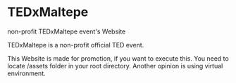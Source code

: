 # TEDxMaltepe
non-profit TEDxMaltepe event's Website


TEDxMaltepe is a non-profit official TED event.

This Website is made for promotion, if you want to execute this. You need to locate /assets folder in your root directory. Another opinion is using virtual environment.
